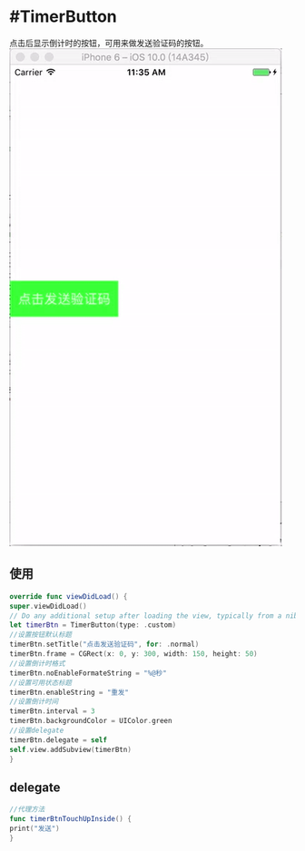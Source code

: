 #TimerButton
====
点击后显示倒计时的按钮，可用来做发送验证码的按钮。
![](/TimerButtton.gif)

## 使用

```swift
override func viewDidLoad() {
super.viewDidLoad()
// Do any additional setup after loading the view, typically from a nib.
let timerBtn = TimerButton(type: .custom)
//设置按钮默认标题
timerBtn.setTitle("点击发送验证码", for: .normal)
timerBtn.frame = CGRect(x: 0, y: 300, width: 150, height: 50)
//设置倒计时格式
timerBtn.noEnableFormateString = "%@秒"
//设置可用状态标题
timerBtn.enableString = "重发"
//设置倒计时间
timerBtn.interval = 3
timerBtn.backgroundColor = UIColor.green
//设置delegate
timerBtn.delegate = self
self.view.addSubview(timerBtn)
}
```

## delegate

```swift
//代理方法
func timerBtnTouchUpInside() {
print("发送")
}
```


